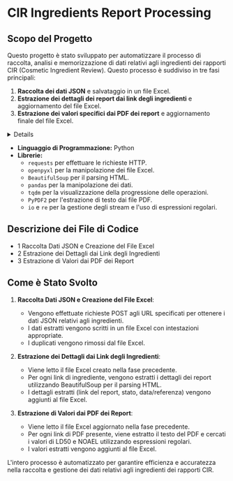 # CIR Ingredients Report Processing

## Scopo del Progetto

Questo progetto è stato sviluppato per automatizzare il processo di raccolta, analisi e memorizzazione di dati relativi agli ingredienti dei rapporti CIR (Cosmetic Ingredient Review).
Questo processo è suddiviso in tre fasi principali:
1. **Raccolta dei dati JSON** e salvataggio in un file Excel.
2. **Estrazione dei dettagli dei report dai link degli ingredienti** e aggiornamento del file Excel.
3. **Estrazione dei valori specifici dai PDF dei report** e aggiornamento finale del file Excel.

<summary><details>## Strumenti Utilizzati</details>

- **Linguaggio di Programmazione:** Python
- **Librerie:** 
  - `requests` per effettuare le richieste HTTP.
  - `openpyxl` per la manipolazione dei file Excel.
  - `BeautifulSoup` per il parsing HTML.
  - `pandas` per la manipolazione dei dati.
  - `tqdm` per la visualizzazione della progressione delle operazioni.
  - `PyPDF2` per l'estrazione di testo dai file PDF.
  - `io` e `re` per la gestione degli stream e l'uso di espressioni regolari.</summary>

## Descrizione dei File di Codice

- 1 Raccolta Dati JSON e Creazione del File Excel
- 2 Estrazione dei Dettagli dai Link degli Ingredienti
- 3 Estrazione di Valori dai PDF dei Report

## Come è Stato Svolto

1. **Raccolta Dati JSON e Creazione del File Excel**:
   - Vengono effettuate richieste POST agli URL specificati per ottenere i dati JSON relativi agli ingredienti.
   - I dati estratti vengono scritti in un file Excel con intestazioni appropriate.
   - I duplicati vengono rimossi dal file Excel.

2. **Estrazione dei Dettagli dai Link degli Ingredienti**:
   - Viene letto il file Excel creato nella fase precedente.
   - Per ogni link di ingrediente, vengono estratti i dettagli dei report utilizzando BeautifulSoup per il parsing HTML.
   - I dettagli estratti (link del report, stato, data/referenza) vengono aggiunti al file Excel.

3. **Estrazione di Valori dai PDF dei Report**:
   - Viene letto il file Excel aggiornato nella fase precedente.
   - Per ogni link di PDF presente, viene estratto il testo del PDF e cercati i valori di LD50 e NOAEL utilizzando espressioni regolari.
   - I valori estratti vengono aggiunti al file Excel.

L'intero processo è automatizzato per garantire efficienza e accuratezza nella raccolta e gestione dei dati relativi agli ingredienti dei rapporti CIR.
